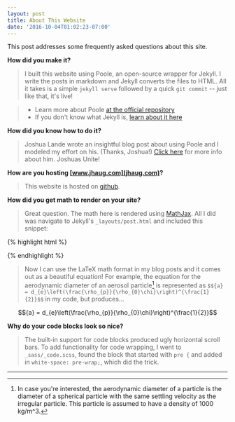 ```yaml
---
layout: post
title: About This Website
date: '2016-10-04T01:02:23-07:00'
---
```



<div class="message">
This post addresses some frequently asked questions about this site.
</div>

**How did you make it?**

> I built this website using Poole, an open-source wrapper for Jekyll.  I write the posts in markdown and Jekyll converts the files to HTML.  All it takes is a simple `jekyll serve` followed by a quick `git commit` -- just like that, it's live!  

> * Learn more about Poole [at the official repository](https://github.com/poole/poole)
> * If you don't know what Jekyll is, [learn about it here](http://jekyllrb.com/)




**How did you know how to do it?**

> Joshua Lande wrote an insightful blog post about using Poole and I modeled my effort on his.  (Thanks, Joshua!) [Click here](http://joshualande.com/about/) for more info about him.  Joshuas Unite!




**How are you hosting [www.jhaug.com](jhaug.com)?**

> This website is hosted on [github](https://github.com/joshhaug/joshhaug.github.io).  




**How did you get math to render on your site?**

> Great question.  The math here is rendered using [MathJax](https://www.mathjax.org/).  All I did was navigate to Jekyll's `_layouts/post.html` and included this snippet:

{% highlight html %}
<script type="text/javascript"
    src="http://cdn.mathjax.org/mathjax/latest/MathJax.js?config=TeX-AMS-MML_HTMLorMML">
</script>
{% endhighlight %}

> Now I can use the LaTeX math format in my blog posts and it comes out as a beautiful equation!  For example, the equation for the aerodynamic diameter of an aerosol particle[^fn-aerodyn] is represented as `$${a} = d_{e}\left(\frac{\rho_{p}}{\rho_{0}\chi}\right)^{\frac{1}{2}}$$` in my code, but produces...

$${a} = d_{e}\left(\frac{\rho_{p}}{\rho_{0}\chi}\right)^{\frac{1}{2}}$$


**Why do your code blocks look so nice?**

> The built-in support for code blocks produced ugly horizontal scroll bars.  To add functionality for code wrapping, I went to `_sass/_code.scss`, found the block that started with `pre {` and added in `white-space: pre-wrap;`, which did the trick.  
> 


-----
[^fn-aerodyn]: In case you're interested, the aerodynamic diameter of a particle is the diameter of a spherical particle with the same settling velocity as the irregular particle.  This particle is assumed to have a density of 1000 kg/m^3.  







